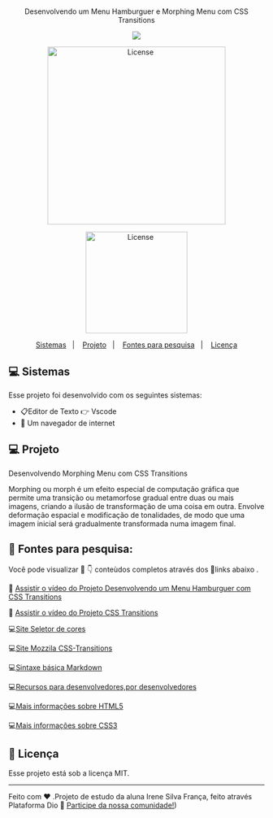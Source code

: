 #
<p align="center">
Desenvolvendo um Menu Hamburguer e Morphing Menu com CSS Transitions
 </p>
 <p align="center">
 <a href="https://youtu.be/zrfSmAmAQW8"><img src="https://img.shields.io/badge/-Youtube-%23EA4335?style=for-the-badge&logo=youtube&logoColor=white" target="_blank"></a>
  </p>
  
  
  <p align="center">
  <img alt="License" src="https://github.com/issf69/CSS-Transitions-2/assets/105497075/f0df1596-0577-4c8f-a92a-89e3b5df2f40"width="350px">
   <br>

 

<p align="center">
  <img alt="License" src="https://cdn.freebiesupply.com/logos/large/2x/css-3-logo-png-transparent.png" width="200px">
  </p>



<p align="center">
  <a href="#-sistemas">Sistemas</a>&nbsp;&nbsp;&nbsp;|&nbsp;&nbsp;&nbsp;
  <a href="#-projeto">Projeto</a>&nbsp;&nbsp;&nbsp;|&nbsp;&nbsp;&nbsp;
  <a href="#-fontes-para-pesquisa">Fontes para pesquisa</a>&nbsp;&nbsp;&nbsp;|&nbsp;&nbsp;&nbsp;
  <a href="#memo-licença">Licença</a>
</p>


  
 ## 💻 Sistemas

Esse projeto foi desenvolvido com os seguintes sistemas:

- 📋Editor de Texto 👉 Vscode
- 📳 Um navegador de internet


## 💻 Projeto

Desenvolvendo Morphing Menu com CSS Transitions

Morphing ou morph é um efeito especial de computação gráfica que permite uma transição ou metamorfose gradual entre duas ou mais imagens, criando a ilusão de transformação de uma coisa em outra. Envolve deformação espacial e modificação de tonalidades, de modo que uma imagem inicial será gradualmente transformada numa imagem final.

## 🔎 Fontes para pesquisa:  

Você pode visualizar 👀 👇 conteùdos completos através dos 🔗links abaixo .

🎥 [Assistir o vídeo do Projeto Desenvolvendo um Menu Hamburguer  com CSS Transitions](https://youtu.be/zrfSmAmAQW8)

🎥 [Assistir o vídeo do Projeto CSS Transitions](https://www.youtube.com/watch?v=TnGlAPn7J_8)

💻[Site Seletor de cores](https://developer.mozilla.org/pt-BR/docs/Web/CSS/CSS_Colors/Color_picker_tool)

💻[Site Mozzila CSS-Transitions](https://developer.mozilla.org/pt-BR/docs/Web/CSS/CSS_Transitions/Using_CSS_transitions)

💻[Sintaxe básica Markdown](https://www.markdownguide.org/basic-syntax/)

💻[Recursos para desenvolvedores,por desenvolvedores](https://developer.mozilla.org/pt-BR/)

💻[Mais informações sobre HTML5](https://html5.org/)

💻[Mais informações sobre CSS3](https://www.w3.org/Style/CSS/Overview.en.html)

## :memo: Licença

Esse projeto está sob a licença MIT.

---


Feito com ♥ .Projeto de estudo da aluna Irene Silva França, feito através Plataforma Dio :wave: [Participe da nossa comunidade!](https://www.dio.me/))
